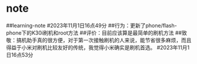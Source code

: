 # note
##learning-note
  #2023年11月1日16点49分
    ##行为：更新了phone/flash-phone下的K30i刷机和root方法
    ##评价：目前应该算是最简单的刷机方法
    ##致敬：搞机助手真的很方便，对于第一次接触刷机的人来说，能节省很多麻烦，而且得益于小米对刷机比较友好的传统，我觉得小米确实是刷机首选。
  #2023年11月1日16点53分
